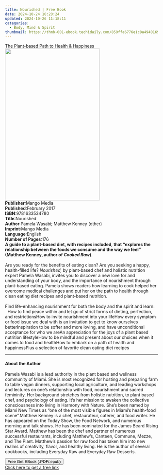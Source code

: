 ```yaml
---
title: Nourished | Free Book
date: 2024-10-24 10:20:24
updated: 2024-10-26 11:18:11
categories:
  - Body, Mind & Spirit
thumbnail: https://thmb-001-ebook.techidaily.com/850ffa6776e1c8a4940169d13cbfd355370614c30b71fe1af03953877a47c81c.jpg
---
```

<main id="book-container">
  <div class="flex flex-col">
    <div class="book-brief flex-1 py-6 px-4 sm:p-6 md:py-10 md:px-8">
      <!-- brief-->
      <div class="book-brief-main">
        The Plant-based Path to Health & Happiness
      </div>
    </div>
    <div
      class="book-meta-info flex-1 grid gap-4 col-start-1 col-end-3 row-start-1 sm:mb-6 sm:grid-cols-4 lg:gap-6 lg:col-start-2 lg:row-end-6 lg:row-span-6 lg:mb-0"
    >
      <div
        class="book-meta-info-left place-content-center mt-4 p-4 text-sm leading-6 col-start-2 col-span-2 dark:text-slate-400"
      >
        <img
          class="w-full h-500 object-cover rounded-lg sm:h-255 sm:col-span-2 lg:col-span-full"
          src="https://img-001-ebook.techidaily.com/564843f7b7ffe1bdf4b0caa96bcc752f642dd947a234e3854a8c252e56edd74d.jpg"
          alt=""
          width="312"
          height="500"
        />
      </div>
      <div
        class="book-meta-info-right mt-2 col-start-1 row-start-2 col-span-3 self-center"
      >
        <!-- meta data  -->
        <div class="flex flex-col px-4 md:px-8">
          <div class="flex-1">
            <strong>Publisher</strong>:<span class="px-2">Mango Media</span>
          </div>
          <div class="flex-1">
            <strong>Published</strong>:<span class="px-2">February 2017</span>
          </div>
          <div class="flex-1">
            <strong>ISBN</strong>:<span class="px-2">9781633534780</span>
          </div>
          <div class="flex-1">
            <strong>Title</strong>:<span class="px-2">Nourished</span>
          </div>
          <div class="flex-1">
            <strong>Author</strong>:<span class="px-2"
              >Pamela Wasabi; Matthew Kenney (other)</span
            >
          </div>
          <div class="flex-1">
            <strong>Imprint</strong>:<span class="px-2">Mango Media</span>
          </div>
          <div class="flex-1">
            <strong>Language</strong>:<span class="px-2">English</span>
          </div>
          <div class="flex-1">
            <strong>Number of Pages</strong>:<span class="px-2">176</span>
          </div>
        </div>
      </div>
    </div>
    <div class="book-description flex-1 py-6 px-4 sm:p-6 md:py-10 md:px-8">
      <div class="book-description-main">
        <div accordion-content="" id="description">
          <b
            >A guide to a plant-based diet, with recipes included, that
            “explores the relationship between the foods we consume and the way
            we feel” (Matthew Kenney, author of <i>Cooked Raw</i>).</b
          ><br /><br />
          Are you ready for the benefits of eating clean? Are you seeking a
          happy, health-filled life? <i>Nourished,</i> by plant-based chef and
          holistic nutrition expert Pamela Wasabi, invites you to discover a new
          love for and understanding of your body, and the importance of
          nourishment through plant-based eating. Pamela shows readers how
          learning to cook helped her overcome medical challenges and put her on
          the path to health through clean eating diet recipes and plant-based
          nutrition.<br />
          &nbsp;<br />
          Find life-enhancing nourishment for both the body and the spirit and
          learn:<br />
          &nbsp; How to find peace within and let go of strict forms of dieting,
          perfection, and restrictionsHow to invite nourishment into your
          lifeHow every symptom or food issue we deal with is an invitation to
          get to know ourselves betterInspiration to be softer and more loving,
          and have unconditional acceptance for who we areAn appreciation for
          the joys of a plant based nutrition lifestyleHow to be mindful and
          present about our choices when it comes to food and healthHow to
          embark on a path of health and happinessPlus a selection of favorite
          clean eating diet recipes
        </div>
        <div class="accordion-fader"></div>
      </div>
    </div>
    <div class="book-excerpts flex-1 py-6 px-4 sm:p-6 md:py-10 md:px-8">
      <!-- excerpts-->
      <div class="book-excerpts-main">
        <hr />
        <h4 class="placeholder placeholder-heading">
          <span>About the Author</span>
        </h4>
        <p>
          Pamela Wasabi is a lead authority in the plant based and wellness
          community of Miami. She is most recognized for hosting and preparing
          farm to table vegan dinners, supporting local agriculture, and leading
          workshops and lectures on one’s relationship with food, nourishment
          and sacred femininity. Her background stretches from holistic
          nutrition, to plant based chef, and psychology of eating. It’s her
          mission to awaken the collective consciousness into living in Harmony
          with Nature. She’s been named by Miami New Times as “one of the most
          visible figures in Miami’s health-food scene”.Matthew Kenney is a
          chef, restaurateur, caterer, and food writer. He has appeared on the
          Today Show, the Food Network, and numerous morning and talk shows. He
          has been nominated for the James Beard Rising Star Award. Matthew has
          been the chef and partner of numerous successful restaurants,
          including Matthew’s, Canteen, Commune, Mezze, and The Plant. Matthew’s
          passion for raw food has taken him into new realms of creativity,
          flavor, and healthy living. He is the author of several cookbooks,
          including Everyday Raw and Everyday Raw Desserts.
        </p>
      </div>
    </div>
    <div
      class="book-about-author flex-1 py-6 px-4 sm:p-6 md:py-10 md:px-8"
    ></div>
    <div class="book-free-get flex-1 py-6 px-4 sm:p-6 md:py-10 md:px-8">
      <button
        id="btn-free-get"
        class="bg-blue-500 hover:bg-blue-700 text-white font-bold py-2 px-4 rounded"
      >
        Free Get EBook (.PDF/.epub)
      </button>
      <div id="countdown-display" class="px-2 text-lg mt-2"></div>
      <a
        id="free-link"
        class="hidden bg-blue-500 hover:bg-blue-700 text-white font-bold py-2 px-4 rounded"
        href="https://www.ebooks.com/en-us/book/209579027/nourished/pamela-wasabi/"
        target="_blank"
        >Click here to get a free link</a
      >
    </div>
    <script>
      let countdownTime = 0;
      let countdownInterval = null;
      document
        .getElementById('btn-free-get')
        .addEventListener('click', startCountdown);
      function startCountdown() {
        countdownTime = new Date().getTime() + 60000 * 3;
        countdownInterval = setInterval(updateCountdown, 1000);
        document.getElementById('btn-free-get').disabled = true;
        document
          .getElementById('btn-free-get')
          .classList.add('bg-gray-500', 'cursor-not-allowed');
      }
      function updateCountdown() {
        let currentTime = new Date().getTime();
        let timeLeft = countdownTime - currentTime;
        let secondsLeft = Math.floor(timeLeft / 1000);
        document.getElementById('countdown-display').innerHTML =
          `Remaining time: ${secondsLeft} seconds.`;
        if (secondsLeft <= 0) {
          clearInterval(countdownInterval);
          document.getElementById('btn-free-get').classList.add('hidden');
          document.getElementById('free-link').classList.remove('hidden');
          document.getElementById('countdown-display').innerHTML = '';
        }
      }
    </script>
  </div>
</main>
